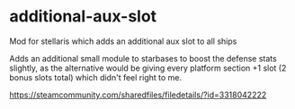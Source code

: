 # additional-aux-slot
Mod for stellaris which adds an additional aux slot to all ships

Adds an additional small module to starbases to boost the defense stats slightly, as the alternative would be giving every platform section +1 slot (2 bonus slots total) which didn't feel right to me.

https://steamcommunity.com/sharedfiles/filedetails/?id=3318042222

